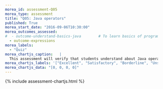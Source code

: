 ```yaml
---
morea_id: assessment-Q05
morea_type: assessment
title: "Q05: Java operators"
published: True
morea_start_date: "2016-09-06T10:30:00"
morea_outcomes_assessed: 
#  - outcome-understand-basics-java        # To learn basics of programming with a modern programming language, Java.
  - outcome-expressions
morea_labels: 
  - "Quiz"
morea_chartjs_caption:   |
  This assessment will verify that students understand about Java operators.
morea_chartjs_labels: '["Excellent", "Satisfactory", "Borderline", "Unsatisfactory"]'
morea_chartjs_data: "[0, 0, 0, 0]"
---
```


{%  include assessment-chartjs.html  %}
